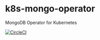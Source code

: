 # k8s-mongo-operator
MongoDB Operator for Kubernetes

[![CircleCI](https://circleci.com/gh/ChrisTerBeke/k8s-mongo-operator/tree/master.svg?style=svg)](https://circleci.com/gh/ChrisTerBeke/k8s-mongo-operator/tree/master)
